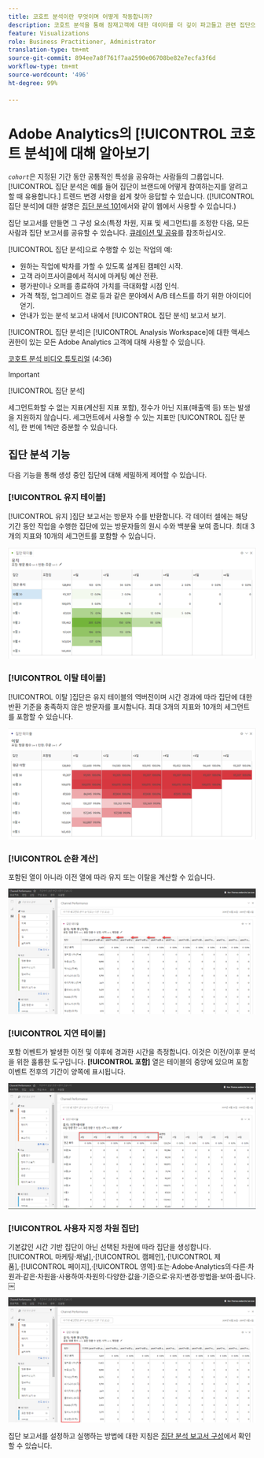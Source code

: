 ```yaml
---
title: 코호트 분석이란 무엇이며 어떻게 작동합니까?
description: 코호트 분석을 통해 잠재고객에 대한 데이터를 더 깊이 파고들고 관련 집단으로 나눕니다. Analysis Workspace의 집단 분석에 대한 자세한 내용.
feature: Visualizations
role: Business Practitioner, Administrator
translation-type: tm+mt
source-git-commit: 894ee7a8f761f7aa2590e06708be82e7ecfa3f6d
workflow-type: tm+mt
source-wordcount: '496'
ht-degree: 99%

---
```



# Adobe Analytics의 [!UICONTROL 코호트 분석]에 대해 알아보기

*`cohort`*&#x200B;은 지정된 기간 동안 공통적인 특성을 공유하는 사람들의 그룹입니다. [!UICONTROL 집단 분석은 예를 들어 집단이 브랜드에 어떻게 참여하는지를 알려고 할 때 유용합니다.] 트렌드 변경 사항을 쉽게 찾아 응답할 수 있습니다. ([!UICONTROL 집단 분석]에 대한 설명은 [집단 분석 101](https://ko.wikipedia.org/wiki/Cohort_analysis)에서와 같이 웹에서 사용할 수 있습니다.)

집단 보고서를 만들면 그 구성 요소(특정 차원, 지표 및 세그먼트)를 조정한 다음, 모든 사람과 집단 보고서를 공유할 수 있습니다. [큐레이션 및 공유](/help/analyze/analysis-workspace/curate-share/curate.md)를 참조하십시오.

[!UICONTROL 집단 분석]으로 수행할 수 있는 작업의 예:

* 원하는 작업에 박차를 가할 수 있도록 설계된 캠페인 시작.
* 고객 라이프사이클에서 적시에 마케팅 예산 전환.
* 평가판이나 오퍼를 종료하여 가치를 극대화할 시점 인식.
* 가격 책정, 업그레이드 경로 등과 같은 분야에서 A/B 테스트를 하기 위한 아이디어 얻기.
* 안내가 있는 분석 보고서 내에서 [!UICONTROL 집단 분석] 보고서 보기.

[!UICONTROL 집단 분석]은 [!UICONTROL Analysis Workspace]에 대한 액세스 권한이 있는 모든 Adobe Analytics 고객에 대해 사용할 수 있습니다.

[코호트 분석 비디오 튜토리얼](https://docs.adobe.com/content/help/ko-KR/analytics-learn/tutorials/analysis-workspace/cohort-analysis/cohort-analysis-workspace.html) (4:36)

>[!IMPORTANT]
>
>[!UICONTROL 집단 분석]
>
>세그먼트화할 수 없는 지표(계산된 지표 포함), 정수가 아닌 지표(매출액 등) 또는 발생을 지원하지 않습니다. 세그먼트에서 사용할 수 있는 지표만
>[!UICONTROL 집단 분석], 한 번에 1씩만 증분할 수 있습니다.

## 집단 분석 기능

다음 기능을 통해 생성 중인 집단에 대해 세밀하게 제어할 수 있습니다.

### [!UICONTROL 유지 테이블]

[!UICONTROL 유지 ]집단 보고서는 방문자 수를 반환합니다. 각 데이터 셀에는 해당 기간 동안 작업을 수행한 집단에 있는 방문자들의 원시 수와 백분율 보여 줍니다. 최대 3개의 지표와 10개의 세그먼트를 포함할 수 있습니다.

![](assets/retention-report.png)

### [!UICONTROL 이탈 테이블]

[!UICONTROL 이탈 ]집단은 유지 테이블의 역버전이며 시간 경과에 따라 집단에 대한 반환 기준을 충족하지 않은 방문자를 표시합니다. 최대 3개의 지표와 10개의 세그먼트를 포함할 수 있습니다.

![](assets/churn-report.png)

### [!UICONTROL 순환 계산]

포함된 열이 아니라 이전 열에 따라 유지 또는 이탈을 계산할 수 있습니다.

![](assets/cohort-rolling-calculation.png)

### [!UICONTROL 지연 테이블]

포함 이벤트가 발생한 이전 및 이후에 경과한 시간을 측정합니다. 이것은 이전/이후 분석을 위한 훌륭한 도구입니다. **[!UICONTROL 포함]** 열은 테이블의 중앙에 있으며 포함 이벤트 전후의 기간이 양쪽에 표시됩니다.

![](assets/cohort-latency.png)

### [!UICONTROL 사용자 지정 차원 집단]

기본값인 시간 기반 집단이 아닌 선택된 차원에 따라 집단을 생성합니다. [!UICONTROL 마케팅·채널],·[!UICONTROL 캠페인],·[!UICONTROL 제품],·[!UICONTROL 페이지],·[!UICONTROL 영역]·또는·Adobe·Analytics의·다른·차원과·같은·차원을·사용하여·차원의·다양한·값을·기준으로·유지·변경·방법을·보여·줍니다.￼

![](assets/cohort-customizable-cohort-row.png)

집단 보고서를 설정하고 실행하는 방법에 대한 지침은 [집단 분석 보고서 구성](/help/analyze/analysis-workspace/visualizations/cohort-table/t-cohort.md)에서 확인할 수 있습니다.


